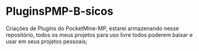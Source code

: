 # PluginsPMP-B-sicos
Criações de Plugins do PocketMine-MP, estarei armazenando nesse repositório, todos os meus projetos para uso livre todos poderem baixar e usar em seus projetos pessoais;
